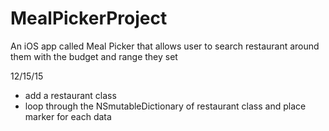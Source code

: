 # MealPickerProject
An iOS app called Meal Picker that allows user to search restaurant around them with the budget and range they set


12/15/15
- add a restaurant class 
- loop through the NSmutableDictionary of restaurant class and place marker for each data
